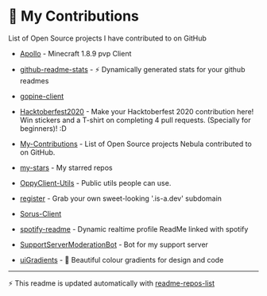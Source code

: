 # 🤝 My Contributions

List of Open Source projects I have contributed to on GitHub

<!-- start: readme-repos-list -->
<!-- This list is auto-generated using koj-co/readme-repos-list -->
<!-- Do not edit this list manually, your changes will be overwritten -->
* [Apollo](https://github.com/itsnebulalol/Apollo) - Minecraft 1.8.9 pvp Client

* [github-readme-stats](https://github.com/itsnebulalol/github-readme-stats) - :zap: Dynamically generated stats for your github readmes

* [gopine-client](https://github.com/itsnebulalol/gopine-client)

* [Hacktoberfest2020](https://github.com/itsnebulalol/Hacktoberfest2020) - Make your Hacktoberfest 2020 contribution here! Win stickers and a T-shirt on completing 4 pull requests. (Specially for beginners)! :D

* [My-Contributions](https://github.com/itsnebulalol/My-Contributions) - List of Open Source projects Nebula contributed to on GitHub.

* [my-stars](https://github.com/itsnebulalol/my-stars) - My starred repos

* [OppyClient-Utils](https://github.com/itsnebulalol/OppyClient-Utils) - Public utils people can use.

* [register](https://github.com/itsnebulalol/register) - Grab your own sweet-looking '.is-a.dev' subdomain

* [Sorus-Client](https://github.com/itsnebulalol/Sorus-Client)

* [spotify-readme](https://github.com/itsnebulalol/spotify-readme) - Dynamic realtime profile ReadMe linked with spotify

* [SupportServerModerationBot](https://github.com/itsnebulalol/SupportServerModerationBot) - Bot for my support server

* [uiGradients](https://github.com/itsnebulalol/uiGradients) - 🔴 Beautiful colour gradients for design and code

<!-- end: readme-repos-list -->

----

:zap: This readme is updated automatically with [readme-repos-list](https://github.com/DenverCoderOne/readme-repos-list)
